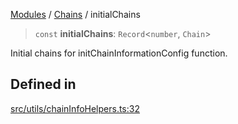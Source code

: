 [Modules](../../README.md) / [Chains](../README.md) / initialChains

> `const` **initialChains**: `Record`\<`number`, `Chain`\>

Initial chains for initChainInformationConfig function.

## Defined in

[src/utils/chainInfoHelpers.ts:32](https://github.com/bgd-labs/fe-shared/blob/09fc11c58abae5aa2af4d8b6d7c2f384460843a4/src/utils/chainInfoHelpers.ts#L32)
